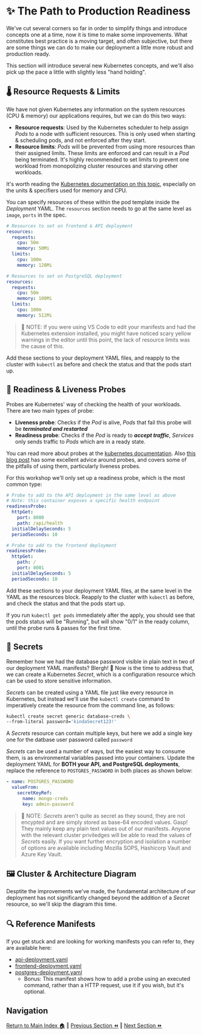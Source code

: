 # ✨ The Path to Production Readiness

We've cut several corners so far in order to simplify things and introduce concepts one at a time, now it is time to make some improvements. What constitutes best practice is a moving target, and often subjective, but there are some things we can do to make our deployment a little more robust and production ready.

This section will introduce several new Kubernetes concepts, and we'll also pick up the pace a little with slightly less "hand holding".

## 🌡️ Resource Requests & Limits

We have not given Kubernetes any information on the system resources (CPU & memory) our applications requires, but we can do this two ways:

- **Resource requests**: Used by the Kubernetes scheduler to help assign _Pods_ to a node with sufficient resources.
  This is only used when starting & scheduling pods, and not enforced after they start.
- **Resource limits**: _Pods_ will be prevented from using more resources than their assigned limits.
  These limits are enforced and can result in a _Pod_ being terminated. It's highly recommended to set limits to prevent one workload from monopolizing cluster resources and starving other workloads.

It's worth reading the [Kubernetes documentation on this topic](https://kubernetes.io/docs/concepts/configuration/manage-resources-containers/), especially on the units & specifiers used for memory and CPU.

You can specify resources of these within the pod template inside the _Deployment_ YAML. The `resources` section needs to go at the same level as `image`, `ports` in the spec.

```yaml
# Resources to set on frontend & API deployment
resources:
  requests:
    cpu: 50m
    memory: 50Mi
  limits:
    cpu: 100m
    memory: 128Mi
```

```yaml
# Resources to set on PostgreSQL deployment
resources:
  requests:
    cpu: 50m
    memory: 100Mi
  limits:
    cpu: 100m
    memory: 512Mi
```

> 📝 NOTE: If you were using VS Code to edit your manifests and had the Kubernetes extension installed, you might have noticed scary yellow warnings in the editor until this point, the lack of resource limits was the cause of this.

Add these sections to your deployment YAML files, and reapply to the cluster with `kubectl` as before and check the status and that the pods start up.

## 💓 Readiness & Liveness Probes

Probes are Kubernetes' way of checking the health of your workloads. There are two main types of probe:

- **Liveness probe**: Checks if the _Pod_ is alive, _Pods_ that fail this probe will be **_terminated and restarted_**
- **Readiness probe**: Checks if the _Pod_ is ready to **_accept traffic_**, _Services_ only sends traffic to _Pods_ which are in a ready state.

You can read more about probes at the [kubernetes documentation](https://kubernetes.io/docs/tasks/configure-pod-container/configure-liveness-readiness-startup-probes/).
Also [this blog post](https://srcco.de/posts/kubernetes-liveness-probes-are-dangerous.html) has some excellent advice around probes, and covers some of the pitfalls of using them, particularly liveness probes.

For this workshop we'll only set up a readiness probe, which is the most common type:

```yaml
# Probe to add to the API deployment in the same level as above
# Note: this container exposes a specific health endpoint
readinessProbe:
  httpGet:
    port: 8000
    path: /api/health
  initialDelaySeconds: 5
  periodSeconds: 10
```

```yaml
# Probe to add to the frontend deployment
readinessProbe:
  httpGet:
    path: /
    port: 8001
  initialDelaySeconds: 5
  periodSeconds: 10
```

Add these sections to your deployment YAML files, at the same level in the YAML as the resources block.
Reapply to the cluster with `kubectl` as before, and check the status and that the pods start up.

If you run `kubectl get pods` immediately after the apply, you should see that the pods status will be "Running", but will show "0/1" in the ready column, until the probe runs & passes for the first time.

## 🔐 Secrets

Remember how we had the database password visible in plain text in two of our deployment YAML manifests? Blergh! 🤢 Now is the time to address that, we can create a Kubernetes _Secret_, which is a configuration resource which can be used to store sensitive information.

_Secrets_ can be created using a YAML file just like every resource in Kubernetes, but instead we'll use the `kubectl create` command to imperatively create the resource from the command line, as follows:

```bash
kubectl create secret generic database-creds \
--from-literal password='kindaSecret123!'
```

A _Secrets_ resource can contain multiple keys, but here we add a single key one for the datbase user password called `password`

_Secrets_ can be used a number of ways, but the easiest way to consume them, is as environmental variables passed into your containers.
Update the deployment YAML for **BOTH your API, and PostgreSQL deployments**, replace the reference to `POSTGRES_PASSWORD` in both places as shown below:

```yaml
- name: POSTGRES_PASSWORD
  valueFrom:
    secretKeyRef:
      name: mongo-creds
      key: admin-password
```

> 📝 NOTE: _Secrets_ aren't quite as secret as they sound, they are not encypted and are simply stored as base-64 encoded values. Gasp! They mainly keep any plain text values out of our manifests. Anyone with the relevant cluster priviledges will be able to read the values of _Secrets_ easily. If you want further encryption and isolation a number of options are available including Mozilla SOPS, Hashicorp Vault and Azure Key Vault.

## 🖼️ Cluster & Architecture Diagram

Desptite the improvements we've made, the fundamental architecture of our deployment has not significantly changed beyond the addition of a _Secret_ resource, so we'll skip the diagram this time.

## 🔍 Reference Manifests

If you get stuck and are looking for working manifests you can refer to, they are available here:

- [api-deployment.yaml](api-deployment.yaml)
- [frontend-deployment.yaml](frontend-deployment.yaml)
- [postgres-deployment.yaml](postgres-deployment.yaml)
  - Bonus: This manifest shows how to add a probe using an executed command, rather than a HTTP request, use it if you wish, but it's optional.

## Navigation

[Return to Main Index 🏠](../readme.md) ‖
[Previous Section ⏪](../06-frontend/readme.md) ‖ [Next Section ⏩](../08-helm-ingress/readme.md)
